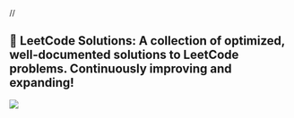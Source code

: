 //<h2>🚀 LeetCode Solutions: A collection of optimized, well-documented solutions to LeetCode problems. Continuously improving and expanding!</h2>
![](https://leetcard.jacoblin.cool/AiswaryaKJ?ext=heatmap)
